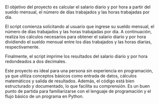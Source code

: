 El objetivo del proyecto es calcular el salario diario y por hora a partir del sueldo mensual, el número de días trabajados y las horas trabajadas por día.

El script comienza solicitando al usuario que ingrese su sueldo mensual, el número de días trabajados y las horas trabajadas por día. A continuación, realiza los cálculos necesarios para obtener el salario diario y por hora dividiendo el sueldo mensual entre los días trabajados y las horas diarias, respectivamente.

Finalmente, el script imprime los resultados del salario diario y por hora redondeados a dos decimales.

Este proyecto es ideal para una persona sin experiencia en programación, ya que utiliza conceptos básicos como entrada de datos, cálculos matemáticos y salida de resultados. Además, el código está bien estructurado y documentado, lo que facilita su comprensión. Es un buen punto de partida para familiarizarse con el lenguaje de programación y el flujo básico de un programa en Python.
